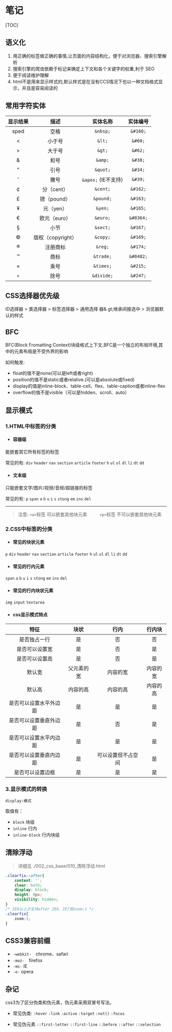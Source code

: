 # 笔记

[TOC]

## 语义化

1. 用正确的标签做正确的事情,让页面的内容结构化，便于对浏览器、搜索引擎解析
2. 搜索引擎的爬虫依赖于标记来确定上下文和各个关键字的权重,利于 SEO
3. 便于阅读维护理解
4. html不是用来显示样式的,默认样式是在没有CCS情况下也以一种文档格式显示，并且是容易阅读的

## 常用字符实体

|显示结果|描述|实体名称|实体编号|
|:---:|:---:|:---:|:---:|
|sped|空格|`&nbsp;`|`&#160;`|
|<|小于号|`&lt;`|`&#60;`|
|>|大于号|`&gt;`|`&#62;`|
|&|和号|`&amp;`|`&#38;`|
|"|引号|`&quot;`|`&#34;`|
|'|撇号 |`&apos;` (IE不支持)|`&#39;`|
|￠|分（cent）|`&cent;`|`&#162;`|
|£|镑（pound）|`&pound;`|`&#163;`|
|¥|元（yen）|`&yen;`|`&#165;`|
|€|欧元（euro）|`&euro;`|`&#8364;`|
|§|小节|`&sect;`|`&#167;`|
|©|版权（copyright）|`&copy;`|`&#169;`|
|®|注册商标|`&reg;`|`&#174;`|
|™|商标|`&trade;`|`&#8482;`|
|×|乘号|`&times;`|`&#215;`|
|÷|除号|`&divide;`|`&#247;`|

## CSS选择器优先级

ID选择器 &gt; 类选择器 &gt; 标签选择器 &gt; 通用选择 器& gt;继承间接选中 &gt; 浏览器默认的样式

## BFC

BFC(Block Fromatting Context)块级格式上下文,BFC是一个独立的布局环境,其中的元素布局是不受外界的影响

如何触发:

- float的值不是none(可以是left或者right)
- position的值不是static或者relative.(可以是absolute或fixed)
- display的值是inline-block、table-cell、flex、table-caption或者inline-flex
- overflow的值不是visible（可以是hidden、scroll、auto）

## 显示模式

### 1.HTML中标签的分类

- #### 容器级

能嵌套其它所有标签的标签

常见的有:
`div` `header` `nav` `section` `article` `footer` `h` `ul` `ol` `dl` `li` `dt` `dd`

- #### 文本级

只能嵌套文字/图片/视频/音频/超链接的标签

常见的有:
`p` `span` `a` `b` `u` `i` `s` `stong` `em` `ins` `del`

---
> 注意: `<a>`标签 可以嵌套其他块元素
>&nbsp;&nbsp;&nbsp;&nbsp;&nbsp;&nbsp;&nbsp;&nbsp;&nbsp;`<p>`标签 不可以嵌套其他块元素

### 2.CSS中标签的分类

- #### 常见的块状元素

`p` `div` `header` `nav` `section` `article` `footer` `h` `ul` `ol` `dl` `li` `dt` `dd`

- #### 常见的行内元素

`span` `a` `b` `u` `i` `s` `stong` `em` `ins` `del`

- #### 常见的行内块状元素

`img` `input` `textarea`

- #### css显示模式特点

|特征|块状|行内|行内块|
|:---:|:---:|:---:|:---:|
|是否独占一行|是|否|否|
|是否可以设置宽|是|否|是|
|是否可以设置高|是|否|是|
|默认宽|父元素的宽|内容的宽|内容的宽|
|默认高|内容的高|内容的高|内容的高|
|是否可以设置水平外边距|是|是|是|
|是否可以设置垂直外边距|是|否|是|
|是否可以设置水平内边距|是|是|是|
|是否可以设置垂直内边距|是|可以设置但不占空间|是|
|是否可以设置边框|是|是|是|

### 3.显示模式的转换

`display:模式`

取值有：

- `block` 块级
- `inline` 行内
- `inline-block` 行内块级

## 清除浮动

> 详细见 ./002_css_base/010_清除浮动.html

```css
.clearfix::after{
    content: '';
    clear: both;
    display: block;
    height: 0px;
    visibility: hidden;
}
/* IE8以上才支持after IE6、IE7用zoom:1 */
.clearfix{
    zoom:1;
}
```

## CSS3兼容前缀

- `-webkit-`　chrome、safari
- `-moz-`　firefox
- `-ms-`   IE
- `-o-`   opera

## 杂记

css3为了区分伪类和伪元素，伪元素采用双冒号写法。

- 常见伪类: `:hover` `:link` `:active` `:target` `:not()` `:focus`

- 常见伪元素 `::first-letter` `::first-line` `::before` `::after` `::selection`
